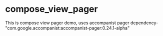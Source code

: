 # compose_view_pager
This is compose view pager demo, 
uses accompanist pager dependency-  
"com.google.accompanist:accompanist-pager:0.24.1-alpha"
